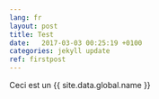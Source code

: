 ```yaml
---
lang: fr
layout: post
title: Test
date:   2017-03-03 00:25:19 +0100
categories: jekyll update
ref: firstpost
---
```


Ceci est un
{{ site.data.global.name }}